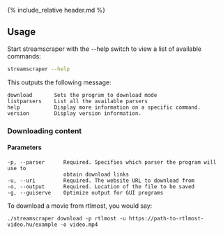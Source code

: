 {% include_relative header.md %}
## Usage
Start streamscraper with the --help switch to view a list of available commands:
```bash
streamscraper --help
````
This outputs the following message:
```
download       Sets the program to download mode
listparsers    List all the available parsers
help           Display more information on a specific command.
version        Display version information.
```
### Downloading content
#### Parameters
```
-p, --parser      Required. Specifies which parser the program will use to 
                  obtain download links
-u, --uri         Required. The website URL to download from
-o, --output      Required. Location of the file to be saved
-g, --guiserve    Optimize output for GUI programs
```

To download a movie from rtlmost, you would say:

```
./streamscraper download -p rtlmost -u https://path-to-rtlmost-video.hu/example -o video.mp4
```